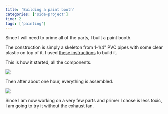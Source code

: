 ```yaml
---
title: 'Building a paint booth'
categories: ['side-project']
time: 2
tags: ['painting']
---
```


Since I will need to prime all of the parts, I built a paint booth.

<!-- more -->

The construction is simply a skeleton from 1-1/4" PVC pipes with some clear plastic on top of it. I used [these instructions](https://www.wikihow.com/Create-a-Paint-Booth-in-Your-Garage) to build it.

This is how it started, all the components.

![](1-paint-booth-parts.jpeg)

Then after about one hour, everything is assembled.

![](0-paint-booth-skeleton.jpeg)

Since I am now working on a very few parts and primer I chose is less toxic, I am going to try it without the exhaust fan.
